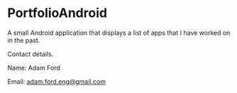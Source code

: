 # PortfolioAndroid

A small Android application that displays a list of apps that I have worked on in the past.

Contact details.

Name: Adam Ford

Email: adam.ford.eng@gmail.com
